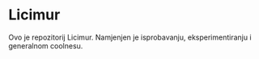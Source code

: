Licimur
=======

Ovo je repozitorij Licimur.
Namjenjen je isprobavanju, eksperimentiranju i generalnom coolnesu.
